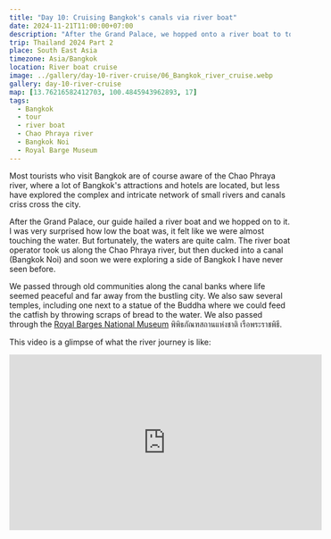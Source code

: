```yaml
---
title: "Day 10: Cruising Bangkok's canals via river boat"
date: 2024-11-21T11:00:00+07:00
description: "After the Grand Palace, we hopped onto a river boat to tour through Bangkok's canals."
trip: Thailand 2024 Part 2
place: South East Asia
timezone: Asia/Bangkok
location: River boat cruise
image: ../gallery/day-10-river-cruise/06_Bangkok_river_cruise.webp
gallery: day-10-river-cruise
map: [13.76216582412703, 100.4845943962893, 17]
tags:
  - Bangkok
  - tour
  - river boat
  - Chao Phraya river
  - Bangkok Noi
  - Royal Barge Museum
---
```


Most tourists who visit Bangkok are of course aware of the Chao Phraya river, where a lot of Bangkok's attractions and hotels are located, but less have explored the complex and intricate network of small rivers and canals criss cross the city.

After the Grand Palace, our guide hailed a river boat and we hopped on to it. I was very surprised how low the boat was, it felt like we were almost touching the water. But fortunately, the waters are quite calm. The river boat operator took us along the Chao Phraya river, but then ducked into a canal (Bangkok Noi) and soon we were exploring a side of Bangkok I have never seen before.

We passed through old communities along the canal banks where life seemed peaceful and far away from the bustling city. We also saw several temples, including one next to a statue of the Buddha where we could feed the catfish by throwing scraps of bread to the water. We also passed through the [Royal Barges National Museum](http://www.virtualmuseum.finearts.go.th/royalbarges/360/boat_1.html) พิพิธภัณฑสถานแห่งชาติ เรือพระราชพิธี.

This video is a glimpse of what the river journey is like:

<iframe width="560" height="315" src="https://www.youtube.com/embed/Tu2HUFZJe8M?si=-Lu18zlY8TWwJq3q" title="YouTube video player" frameborder="0" allow="accelerometer; autoplay; clipboard-write; encrypted-media; gyroscope; picture-in-picture; web-share" referrerpolicy="strict-origin-when-cross-origin" allowfullscreen></iframe>
